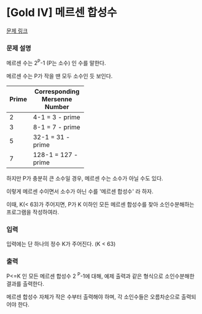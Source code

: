 # [Gold IV] 메르센 합성수

[문제 링크](https://www.acmicpc.net/problem/9176) 

### 문제 설명

<p>메르센 수는 2<sup>P</sup>-1 (P는 소수) 인 수를 말한다.</p>

<p>메르센 수는 P가 작을 땐 모두 소수인 듯 보인다.</p>

<table class="table table-bordered" style="width:40%">
	<thead>
		<tr>
			<th>Prime</th>
			<th>Corresponding Mersenne Number</th>
		</tr>
	</thead>
	<tbody>
		<tr>
			<td>2</td>
			<td>4-1 = 3 - prime</td>
		</tr>
		<tr>
			<td>3</td>
			<td>8-1 = 7 - prime</td>
		</tr>
		<tr>
			<td>5</td>
			<td>32-1 = 31 - prime</td>
		</tr>
		<tr>
			<td>7</td>
			<td>128-1 = 127 - prime</td>
		</tr>
	</tbody>
</table>

<p>하지만 P가 충분히 큰 소수일 경우, 메르센 수는 소수가 아닐 수도 있다.</p>

<p>이렇게 메르센 수이면서 소수가 아닌 수를 '메르센 합성수' 라 하자.</p>

<p>이때, K(< 63)가 주어지면, P가 K 이하인 모든 메르센 합성수를 찾아 소인수분해하는 프로그램을 작성하여라.</p>

### 입력 

 <p>입력에는 단 하나의 정수 K가 주어진다. (K < 63)</p>

### 출력 

 <p>P<=K 인 모든 메르센 합성수 2 <sup>P</sup>-1에 대해, 예제 출력과 같은 형식으로 소인수분해한 결과를 출력한다.</p>

<p>메르센 합성수 자체가 작은 수부터 출력해야 하며, 각 소인수들은 오름차순으로 출력되어야 한다.</p>

